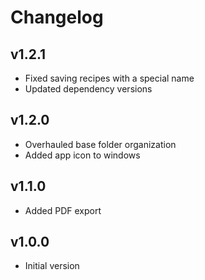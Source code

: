 # Changelog

## v1.2.1

- Fixed saving recipes with a special name
- Updated dependency versions

## v1.2.0

- Overhauled base folder organization
- Added app icon to windows

## v1.1.0

- Added PDF export

## v1.0.0

- Initial version

